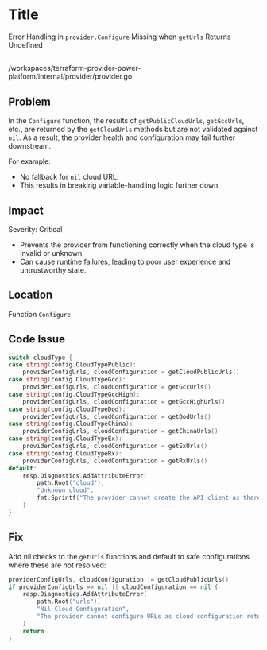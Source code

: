 # Title

Error Handling in `provider.Configure` Missing when `getUrls` Returns Undefined

##

/workspaces/terraform-provider-power-platform/internal/provider/provider.go

## Problem

In the `Configure` function, the results of `getPublicCloudUrls`, `getGccUrls`, etc., are returned by the `getCloudUrls` methods but are not validated against `nil`. As a result, the provider health and configuration may fail further downstream.

For example:
- No fallback for `nil` cloud URL.
- This results in breaking variable-handling logic further down.

## Impact

Severity: Critical

- Prevents the provider from functioning correctly when the cloud type is invalid or unknown.
- Can cause runtime failures, leading to poor user experience and untrustworthy state.

## Location

Function `Configure`

## Code Issue

```go
switch cloudType {
case string(config.CloudTypePublic):
    providerConfigUrls, cloudConfiguration = getCloudPublicUrls()
case string(config.CloudTypeGcc):
    providerConfigUrls, cloudConfiguration = getGccUrls()
case string(config.CloudTypeGccHigh):
    providerConfigUrls, cloudConfiguration = getGccHighUrls()
case string(config.CloudTypeDod):
    providerConfigUrls, cloudConfiguration = getDodUrls()
case string(config.CloudTypeChina):
    providerConfigUrls, cloudConfiguration = getChinaUrls()
case string(config.CloudTypeEx):
    providerConfigUrls, cloudConfiguration = getExUrls()
case string(config.CloudTypeRx):
    providerConfigUrls, cloudConfiguration = getRxUrls()
default:
    resp.Diagnostics.AddAttributeError(
        path.Root("cloud"),
        "Unknown cloud",
        fmt.Sprintf("The provider cannot create the API client as there is an unknown configuration value for `cloud`. Either set the value in the provider configuration or use the '%s' environment variable.", constants.ENV_VAR_POWER_PLATFORM_CLOUD),
    )
}
```

## Fix

Add nil checks to the `getUrls` functions and default to safe configurations where these are not resolved:

```go
providerConfigUrls, cloudConfiguration := getCloudPublicUrls()
if providerConfigUrls == nil || cloudConfiguration == nil {
    resp.Diagnostics.AddAttributeError(
        path.Root("urls"),
        "Nil Cloud Configuration",
        "The provider cannot configure URLs as cloud configuration returned nil values."
    )
    return
}
```